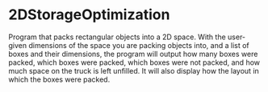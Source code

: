 # 2DStorageOptimization
Program that packs rectangular objects into a 2D space. With the user-given dimensions of the space you are packing objects into, and a list of boxes and their dimensions, the program will output how many boxes were packed, which boxes were packed, which boxes were not packed, and how much space on the truck is left unfilled. It will also display how the layout in which the boxes were packed.

